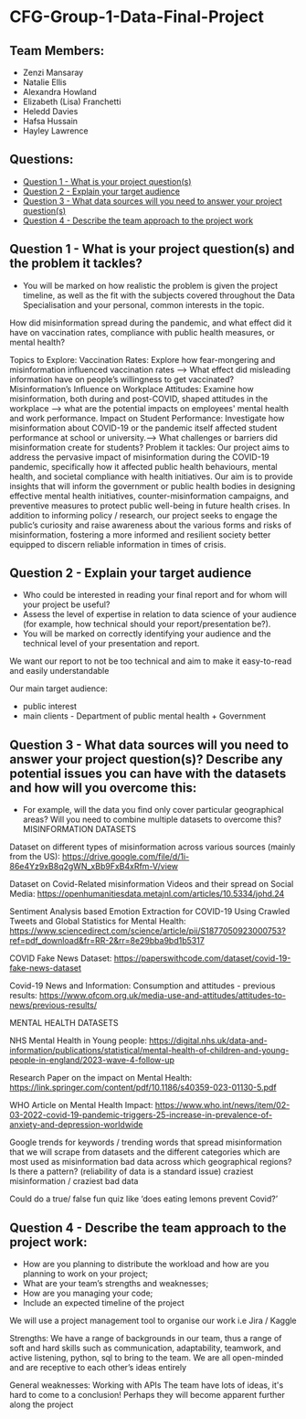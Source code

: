# CFG-Group-1-Data-Final-Project

## Team Members:
- Zenzi Mansaray
- Natalie Ellis
- Alexandra Howland
- Elizabeth (Lisa) Franchetti
- Heledd Davies
- Hafsa Hussain
- Hayley Lawrence

## Questions:

- [Question 1 - What is your project question(s)](#question-1---what-is-your-project-questions-and-the-problem-it-tackles)
- [Question 2 - Explain your target audience](#question-2---explain-your-target-audience)
- [Question 3 - What data sources will you need to answer your project question(s)](#question-3---what-data-sources-will-you-need-to-answer-your-project-questions-describe-any-potential-issues-you-can-have-with-the-datasets-and-how-will-you-overcome-this)
- [Question 4 - Describe the team approach to the project work](#question-4---describe-the-team-approach-to-the-project-work)


## Question 1 - What is your project question(s) and the problem it tackles?
- You will be marked on how realistic the problem is given the project timeline, as well as the fit with the subjects covered throughout the Data Specialisation and your personal, common interests in the topic.
  
How did misinformation spread during the pandemic, and what effect did it have on vaccination rates, compliance with public health measures, or mental health?


Topics to Explore:
Vaccination Rates:
Explore how fear-mongering and misinformation influenced vaccination rates —> What effect did misleading information have on people’s willingness to get vaccinated?
Misinformation’s Influence on Workplace Attitudes:
Examine how misinformation, both during and post-COVID, shaped attitudes in the workplace —> what are the potential impacts on employees' mental health and work performance.
Impact on Student Performance:
Investigate how misinformation about COVID-19 or the pandemic itself affected student performance at school or university.--> What challenges or barriers did misinformation create for students?
Problem it tackles:
Our project aims to address the pervasive impact of misinformation during the COVID-19 pandemic, specifically how it affected public health behaviours, mental health, and societal compliance with health initiatives. Our aim is to provide insights that will inform the government or public health bodies in designing effective mental health initiatives, counter-misinformation campaigns, and preventive measures to protect public well-being in future health crises.
In addition to informing policy / research, our project seeks to engage the public’s curiosity and raise awareness about the various forms and risks of misinformation, fostering a more informed and resilient society better equipped to discern reliable information in times of crisis.



## Question 2 - Explain your target audience
- Who could be interested in reading your final report and for whom will your project be useful?
- Assess the level of expertise in relation to data science of your audience (for example, how technical should your report/presentation be?).
- You will be marked on correctly identifying your audience and the technical level of your presentation and report.

We want our report to not be too technical and aim to make it easy-to-read and easily understandable

Our main target audience: 
- public interest
- main clients - Department of public mental health + Government


## Question 3 - What data sources will you need to answer your project question(s)? Describe any potential issues you can have with the datasets and how will you overcome this:
- For example, will the data you find only cover particular geographical areas? Will you need to combine multiple datasets to overcome this?
MISINFORMATION DATASETS

Dataset on different types of misinformation across various sources (mainly from the US):
https://drive.google.com/file/d/1i-86e4Yz9xB8q2gWN_xBb9FxB4xRfm-V/view 

Dataset on Covid-Related misinformation Videos and their spread on Social Media: 
https://openhumanitiesdata.metajnl.com/articles/10.5334/johd.24

Sentiment Analysis based Emotion Extraction for COVID-19 Using
Crawled Tweets and Global Statistics for Mental Health:
https://www.sciencedirect.com/science/article/pii/S1877050923000753?ref=pdf_download&fr=RR-2&rr=8e29bba9bd1b5317




COVID Fake News Dataset: 
https://paperswithcode.com/dataset/covid-19-fake-news-dataset

Covid-19 News and Information: Consumption and attitudes - previous results:
https://www.ofcom.org.uk/media-use-and-attitudes/attitudes-to-news/previous-results/


MENTAL HEALTH DATASETS

NHS Mental Health in Young people: 
https://digital.nhs.uk/data-and-information/publications/statistical/mental-health-of-children-and-young-people-in-england/2023-wave-4-follow-up

Research Paper on the impact on Mental Health:
https://link.springer.com/content/pdf/10.1186/s40359-023-01130-5.pdf

WHO Article on Mental Health Impact:
https://www.who.int/news/item/02-03-2022-covid-19-pandemic-triggers-25-increase-in-prevalence-of-anxiety-and-depression-worldwide



Google trends for keywords / trending words that spread misinformation that we will scrape from datasets and the different categories which are most used as misinformation
bad data across which geographical regions? Is there a pattern? (reliability of data is a standard issue)
craziest misinformation / craziest bad data

Could do a true/ false fun quiz like ‘does eating lemons prevent Covid?’ 



## Question 4 - Describe the team approach to the project work:
- How are you planning to distribute the workload and how are you planning to work on your project;
- What are your team’s strengths and weaknesses;
- How are you managing your code;
- Include an expected timeline of the project

We will use a project management tool to organise our work i.e Jira / Kaggle

Strengths:
We have a  range of backgrounds in our team, thus a range of soft and hard skills such as communication, adaptability, teamwork, and active listening, python, sql to bring to the team.
We are all open-minded and are receptive to each other’s ideas entirely

General weaknesses:
Working with APIs
The team have lots of ideas, it's hard to come to a conclusion!
Perhaps they will become apparent further along the project

